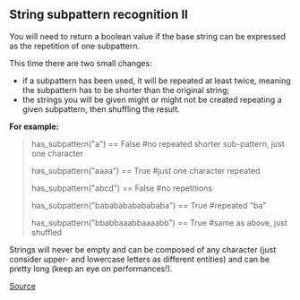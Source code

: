 ## String subpattern recognition II

You will need to return a boolean value if the base string can be expressed as the repetition of one subpattern.

This time there are two small changes:

*   if a subpattern has been used, it will be repeated at least twice, meaning the subpattern has to be shorter than the original string;
*   the strings you will be given might or might not be created repeating a given subpattern, then shuffling the result.

**For example:**

> has_subpattern("a") == False #no repeated shorter sub-pattern, just one character
>
> has_subpattern("aaaa") == True #just one character repeated
>
> has_subpattern("abcd") == False #no repetitions
>
> has_subpattern("babababababababa") == True #repeated "ba"
>
> has_subpattern("bbabbaaabbaaaabb") == True #same as above, just shuffled

Strings will never be empty and can be composed of any character (just consider upper- and lowercase letters as different entities) and can be pretty long (keep an eye on performances!).

[Source](https://www.codewars.com/kata/5a4a391ad8e145cdee0000c4/train/python)